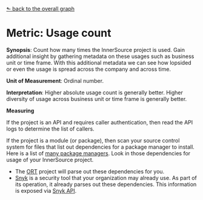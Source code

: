 [⬑ back to the overall graph](../use_gqm.md)

# **Metric:** Usage count

**Synopsis**: Count how many times the InnerSource project is used.
Gain additional insight by gathering metadata on these usages such as business unit or time frame.
With this additional metadata we can see how lopsided or even the usage is spread across the company and across time.

**Unit of Measurement**: Ordinal number.

**Interpretation**: Higher absolute usage count is generally better.
Higher diversity of usage across business unit or time frame is generally better.

**Measuring**

If the project is an API and requires caller authentication, then read the API logs to determine the list of callers.

If the project is a module (or package), then scan your source control system for files that list out dependencies for a package manager to install.
Here is a list of [many package managers](https://github.com/oss-review-toolkit/ort#analyzer).
Look in those dependencies for usage of your InnerSource project.
* The [ORT](https://github.com/oss-review-toolkit/ort) project will parse out these dependencies for you.
* [Snyk](https://snyk.io/) is a security tool that your organization may already use.
As part of its operation, it already parses out these dependencies.
This information is exposed via [Snyk API](https://snyk.docs.apiary.io/#reference/dependencies).
